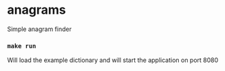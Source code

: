 # anagrams

Simple anagram finder

### `make run`

Will load the example dictionary and will start the application on port 8080
